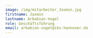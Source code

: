 ```yaml
---
image: /img/mitarbeiter_Jasmin.jpg
firstname: Jasmin
lastname: Arbabian-Vogel
role: Geschäftsführung
email: arbabian-vogel@iks-hannover.de
---
```


